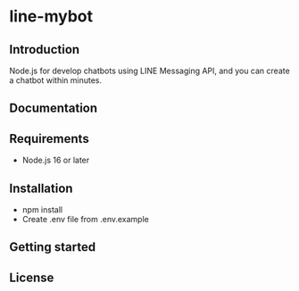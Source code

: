 # line-mybot


## Introduction

Node.js for develop chatbots using LINE Messaging API, and you can create a chatbot within minutes.

## Documentation

## Requirements

- Node.js 16 or later

## Installation

- npm install
- Create .env file from .env.example

## Getting started

## License